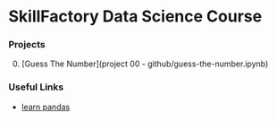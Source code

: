 # SkillFactory Data Science Course

### Projects
0. [Guess The Number](project 00 - github/guess-the-number.ipynb)


### Useful Links

* [learn pandas](https://devpractice.ru/category/machine-learning-and-data-analysis/pandas/)
